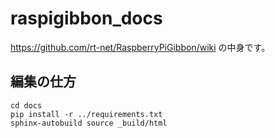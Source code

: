 # raspigibbon_docs

https://github.com/rt-net/RaspberryPiGibbon/wiki の中身です。

## 編集の仕方

```
cd docs
pip install -r ../requirements.txt
sphinx-autobuild source _build/html
```
